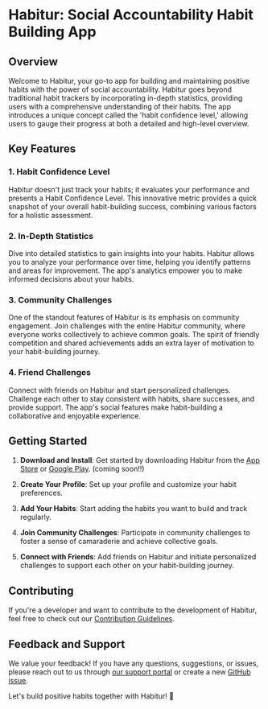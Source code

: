 # Habitur: Social Accountability Habit Building App

## Overview

Welcome to Habitur, your go-to app for building and maintaining positive habits with the power of social accountability. Habitur goes beyond traditional habit trackers by incorporating in-depth statistics, providing users with a comprehensive understanding of their habits. The app introduces a unique concept called the 'habit confidence level,' allowing users to gauge their progress at both a detailed and high-level overview.

## Key Features

### 1. Habit Confidence Level

Habitur doesn't just track your habits; it evaluates your performance and presents a Habit Confidence Level. This innovative metric provides a quick snapshot of your overall habit-building success, combining various factors for a holistic assessment.

### 2. In-Depth Statistics

Dive into detailed statistics to gain insights into your habits. Habitur allows you to analyze your performance over time, helping you identify patterns and areas for improvement. The app's analytics empower you to make informed decisions about your habits.

### 3. Community Challenges

One of the standout features of Habitur is its emphasis on community engagement. Join challenges with the entire Habitur community, where everyone works collectively to achieve common goals. The spirit of friendly competition and shared achievements adds an extra layer of motivation to your habit-building journey.

### 4. Friend Challenges

Connect with friends on Habitur and start personalized challenges. Challenge each other to stay consistent with habits, share successes, and provide support. The app's social features make habit-building a collaborative and enjoyable experience.

## Getting Started

1. **Download and Install**: Get started by downloading Habitur from the [App Store](#) or [Google Play](#). (coming soon!!)

2. **Create Your Profile**: Set up your profile and customize your habit preferences.

3. **Add Your Habits**: Start adding the habits you want to build and track regularly.

4. **Join Community Challenges**: Participate in community challenges to foster a sense of camaraderie and achieve collective goals.

5. **Connect with Friends**: Add friends on Habitur and initiate personalized challenges to support each other on your habit-building journey.

## Contributing

If you're a developer and want to contribute to the development of Habitur, feel free to check out our [Contribution Guidelines](CONTRIBUTING.md).

## Feedback and Support

We value your feedback! If you have any questions, suggestions, or issues, please reach out to us through [our support portal](#) or create a new [GitHub issue](https://github.com/SlysDev/habitur/issues).

Let's build positive habits together with Habitur! 🌟

